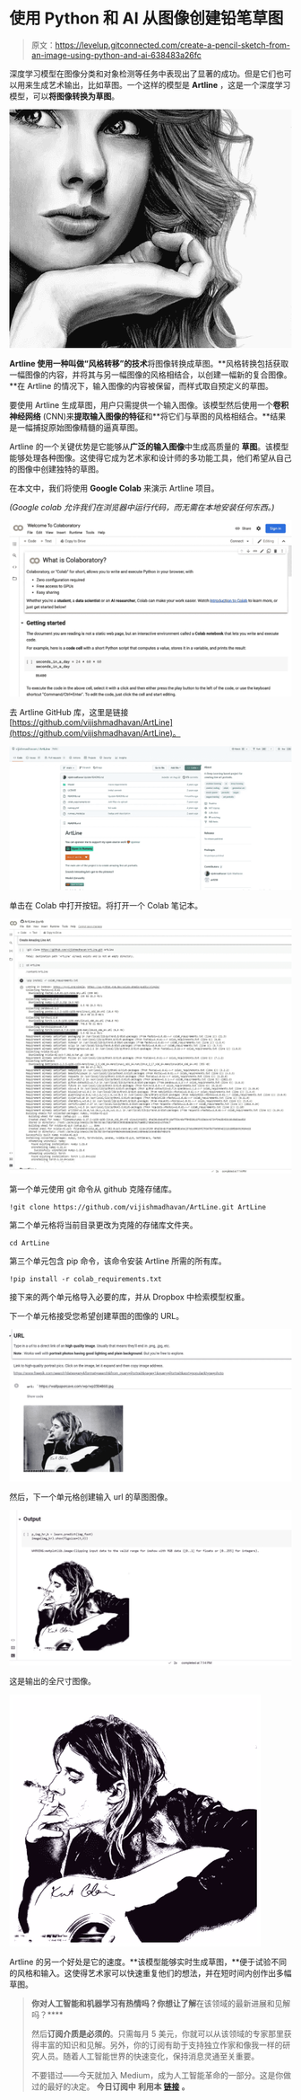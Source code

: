 # 使用 Python 和 AI 从图像创建铅笔草图

> 原文：<https://levelup.gitconnected.com/create-a-pencil-sketch-from-an-image-using-python-and-ai-638483a26fc>

深度学习模型在图像分类和对象检测等任务中表现出了显著的成功。但是它们也可以用来生成艺术输出，比如草图。一个这样的模型是 **Artline** ，这是一个深度学习模型，可以**将图像转换为草图**。

![](img/a58bb8137cb99848a8d09a76fae75de3.png)

**Artline 使用一种叫做“风格转移”的技术**将图像转换成草图。**风格转换包括获取一幅图像的内容，并将其与另一幅图像的风格相结合，以创建一幅新的复合图像。**在 Artline 的情况下，输入图像的内容被保留，而样式取自预定义的草图。

要使用 Artline 生成草图，用户只需提供一个输入图像。该模型然后使用一个**卷积神经网络** (CNN)来**提取输入图像的特征**和**将它们与草图的风格相结合。**结果是一幅捕捉原始图像精髓的逼真草图。

Artline 的一个关键优势是它能够从**广泛的输入图像**中生成高质量的 **草图**。该模型能够处理各种图像。这使得它成为艺术家和设计师的多功能工具，他们希望从自己的图像中创建独特的草图。

在本文中，我们将使用 **Google Colab** 来演示 Artline 项目。

*(Google colab 允许我们在浏览器中运行代码，而无需在本地安装任何东西。)*

![](img/8040ea2d994f6b39ed96fb51e7206864.png)

去 Artline GitHub 库，这里是链接[https://github.com/vijishmadhavan/ArtLine](https://github.com/vijishmadhavan/ArtLine)。

![](img/8f16732f48326ce07e5cc249c6a29bd1.png)

单击在 Colab 中打开按钮。将打开一个 Colab 笔记本。

![](img/999d1b89f60456d076ac324fecfa2768.png)

第一个单元使用 git 命令从 github 克隆存储库。

```
!git clone https://github.com/vijishmadhavan/ArtLine.git ArtLine
```

第二个单元格将当前目录更改为克隆的存储库文件夹。

```
cd ArtLine
```

第三个单元包含 pip 命令，该命令安装 Artline 所需的所有库。

```
!pip install -r colab_requirements.txt
```

接下来的两个单元格导入必要的库，并从 Dropbox 中检索模型权重。

下一个单元格接受您希望创建草图的图像的 URL。

![](img/7a23c183339244c2305f8a6463a2ba93.png)

然后，下一个单元格创建输入 url 的草图图像。

![](img/863322e97846a012e901641e12988fc4.png)

这是输出的全尺寸图像。

![](img/9741735734d0f604c7b9d521f2c4d072.png)

Artline 的另一个好处是它的速度。**该模型能够实时生成草图，**便于试验不同的风格和输入。这使得艺术家可以快速重复他们的想法，并在短时间内创作出多幅草图。

> **你对人工智能和机器学习有热情吗？**你想让**了解**在该领域的最新进展和见解吗？****
> 
> 然后**订阅介质是必须的**。只需每月 5 美元，你就可以从该领域的专家那里获得丰富的知识和见解。另外，你的订阅有助于支持独立作家和像我一样的研究人员。随着人工智能世界的快速变化，保持消息灵通至关重要。
> 
> 不要错过——今天就加入 Medium，成为人工智能革命的一部分。这是你做过的最好的决定。
> **今日订阅中** **利用本** [**链接**](https://medium.com/@arjungullbadhar/membership) **。**